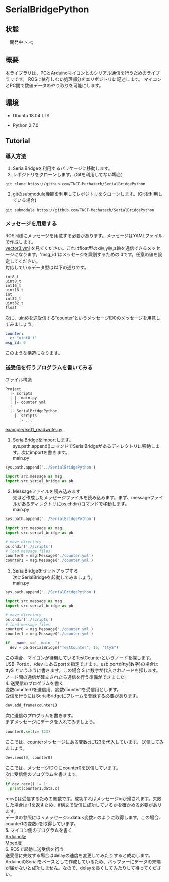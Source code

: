 # SerialBridgePython

## 状態

　開発中 >_<;

## 概要

 本ライブラリは、PCとArduinoマイコンとのシリアル通信を行うためのライブラリです。
 ROSに依存しない処理部分を本リポジトリに記述します。
 マイコンとPC間で数値データのやり取りを可能にします。

## 環境

- Ubuntu 18.04 LTS

- Python 2.7.0
 
## Tutorial
### 導入方法
1. SerialBridgeを利用するパッケージに移動します。    
2. レポジトリをクローンします。(Gitを利用してない場合)
```shell
git clone https://github.com/TNCT-Mechatech/SerialBridgePython
```
2. gitのsubmodule機能を利用してレポジトリをクローンします。(Gitを利用している場合)
```shell
git submodule https://github.com/TNCT-Mechatech/SerialBridgePython
```
  
### メッセージを用意する
ROS同様にメッセージを用意する必要があります。メッセージはYAMLファイルで作成します。  
[vector3.yml](example/vector3.yml) を見てください。これはfloat型のx軸,y軸,z軸を通信できるメッセージになります。'msg_id'はメッセージを識別するためのidです。任意の値を設定してください。  
対応しているデータ型は以下の通りです。  
```
int8_t
uint8_t
int16_t
uint16_t
int
int32_t
uint32_t
float
```  
次に、uint8を送受信する'counter'というメッセージID0のメッセージを用意してみましょう。  
```yaml
counter:
  c: "uint8_t"
msg_id: 0
```
このような構造になります。

### 送受信を行うプログラムを書いてみる
ファイル構造  
```
Project
  |- scripts
  | |- main.py
  | |- counter.yml
  |
  |- SerialBridgePython
    |- scripts
      |- ...
```
[example/ex01_readwrite.py](example/ex01_readwrite.py)  
1. SerialBridgeをimportします。  
sys.path.append()コマンドでSerialBridgeがあるディレクトリに移動します。次にimportを書きます。  
main.py 
```python
sys.path.append('../SerialBridgePython')

import src.message as msg
import src.serial_bridge as pb
```
2. Messageファイルを読み込みます  
先ほど作成したメッセージファイルを読み込みます。まず、messageファイルがあるディレクトリにos.chdir()コマンドで移動します。  
main.py  
```python
sys.path.append('../SerialBridgePython')

import src.message as msg
import src.serial_bridge as pb

# move directory
os.chdir('./scripts')
# load message files
counter0 = msg.Message('./counter.yml')
counter1 = msg.Message('./counter.yml')
```
3. SerialBridgeをセットアップする  
次にSerialBridgeを起動してみましょう。  
main.py  
```python
sys.path.append('../SerialBridgePython')

import src.message as msg
import src.serial_bridge as pb

# move directory
os.chdir('./scripts')
# load message files
counter0 = msg.Message('./counter.yml')
counter1 = msg.Message('./counter.yml')

if __name__=='__main__':
  dev = pb.SerialBridge("TestCounter", 16, "ttyS")
```
この場合、マイコンが待機しているTestCounterというノードを探します。  
USB-Portは、/dev にあるportを指定できます。usb portがtty{数字}の場合は ttyS というふうに書きます。この場合 S に数字が代入されノードを探します。  
ノード間の通信が確立されたら通信を行う準備ができました。  
4. 送受信のプログラムを書く  
変数counter0を送信用、変数counter1を受信用とします。  
受信を行うにはSerialBridgeにフレームを登録する必要があります。  
```python
dev.add_frame(counter1)
```
次に送信のプログラムを書きます。  
まずメッセージにデータを入れてみましょう。  
```python
counter0.set(c= 123)
```  
ここでは、counterメッセージにある変数cに123を代入しています。
送信してみましょう。  
```python
dev.send(0, counter0)
```  
ここでは、メッセージID０にcounter0を送信しています。  
次に受信側のプログラムを書きます。  
```python
if dev.recv() != 1:
  print(counter1.data.c)
```  
recv()は受信するための関数です。成功すればメッセージidが帰されます。失敗した場合は-1を返すため、if構文で受信に成功しているかを確かめる必要があリます。  
データの参照には <メッセージ>.data.<変数> のように取得します。この場合、counter1の変数cを取得しています。  
5. マイコン側のプログラムを書く  
[Arduino版](https://github.com/TNCT-Mechatech/SerialBridgeIno)  
[Mbed版](https://github.com/TNCT-Mechatech/SerialBridgeMbed)  
6. ROSで起動し送受信を行う  
送受信に失敗する場合はdelayの速度を変更してみたりすると成功します。ArduinoのSerialをベースとして作成しているため、バッファーにデータの末端が届かないと成功しません。なので、delayを長くしてみたりして待ってください。
